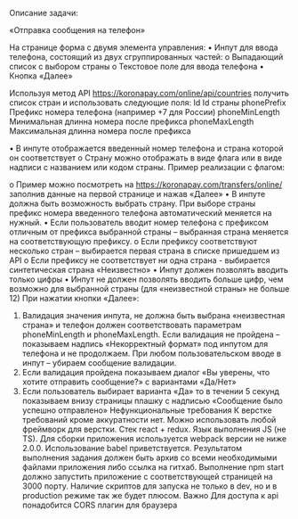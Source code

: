 Описание задачи:

«Отправка сообщения на телефон»

На странице форма с двумя элемента управления:
• Инпут для ввода телефона, состоящий из двух сгруппированных частей:
o Выпадающий список с выбором страны
o Текстовое поле для ввода телефона
• Кнопка «Далее»

Используя метод API https://koronapay.com/online/api/countries получить список стран и использовать следующие поля:
Id Id страны
phonePrefix Префикс номера телефона (например +7 для России)
phoneMinLength Минимальная длинна номера после префикса
phoneMaxLength Максимальная длинна номера после префикса

• В инпуте отображается введенный номер телефона и страна которой он соответствует
o Страну можно отображать в виде флага или в виде надписи с названием или кодом страны. Пример реализации с флагом:

o Пример можно посмотреть на https://koronapay.com/transfers/online/ заполнив данные на первой странице и нажав «Далее»
• В инпуте должна быть возможность выбрать страну. При выборе страны префикс номера введенного телефона автоматический меняется на нужный.
• Если пользователь вводит номер телефона с префиксом отличным от префикса выбранной страны – выбранная страна меняется на соответствующую префиксу.
o Если префиксу соответствуют несколько стран – выбирается первая страна в списке пришедшем из API
o Если префиксу не соответствует ни одна страна - выбирается синтетическая страна «Неизвестно»
• Инпут должен позволять вводить только цифры
• Инпут не должен позволять вводить больше цифр, чем возможно для выбранной страны (для «неизвестной страны» не больше 12)
При нажатии кнопки «Далее»:

1. Валидация значения инпута, не должна быть выбрана «неизвестная страна» и телефон должен соответствовать параметрам phoneMinLength и phoneMaxLength. Если валидация не пройдена – показываем надпись «Некорректный формат» под инпутом для телефона и не продолжаем. При любом пользовательском вводе в инпут – убираем сообщение валидации.
2. Если валидация пройдена показываем диалог «Вы уверены, что хотите отправить сообщение?» с вариантами «Да/Нет»
3. Если пользователь выбирает варианта «Да» то в течении 5 секунд показываем внизу страницы плашку с надписью «Сообщение было успешно отправлено»
   Нефункциональные требования
   К верстке требований кроме аккуратности нет. Можно использовать любой фреймворк для верстки.
   Стек react + redux. Язык выполнения JS (не TS).
   Для сборки приложения используется webpack версии не ниже 2.0.0. Использование babel приветствуется.
   Результатом выполнения задания должен быть архив со всеми необходимыми файлами приложения либо ссылка на гитхаб. Выполнение npm start должно запустить приложение с соответствующей страницей на 3000 порту. Наличие скриптов для запуска не только в dev, но и в production режиме так же будет плюсом.
   Важно
   Для доступа к api понадобится CORS плагин для браузера
